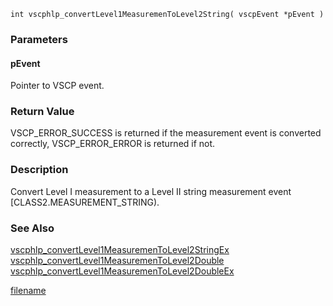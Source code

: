 

```clike
int vscphlp_convertLevel1MeasuremenToLevel2String( vscpEvent *pEvent )
```

### Parameters

#### pEvent
Pointer to VSCP event.

### Return Value
VSCP_ERROR_SUCCESS is returned if the measurement event is converted correctly, VSCP_ERROR_ERROR is returned if not. 

### Description
Convert Level I measurement to a Level II string measurement event [CLASS2.MEASUREMENT_STRING). 

### See Also
[vscphlp_convertLevel1MeasuremenToLevel2StringEx](vscphlp_convertlevel1measurementolevel2stringex.md)
[vscphlp_convertLevel1MeasuremenToLevel2Double](vscphlp_convertlevel1measurementolevel2double.md)
[vscphlp_convertLevel1MeasuremenToLevel2DoubleEx](vscphlp_convertlevel1measurementolevel2doubleex.md)



[filename](./bottom_copyright.md ':include')


